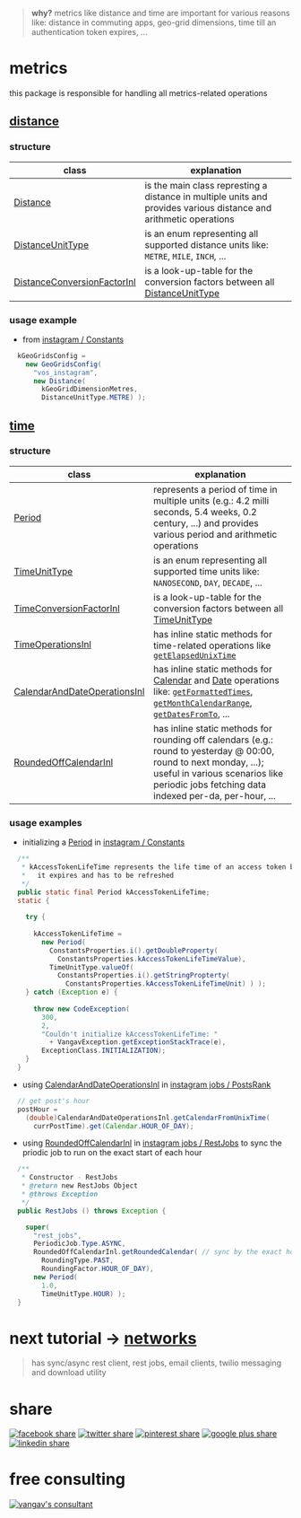 
> **why?** metrics like distance and time are important for various reasons like: distance in commuting apps, geo-grid dimensions, time till an authentication token expires, ...

# metrics

this package is responsible for handling all metrics-related operations

## [distance](https://github.com/vangav/vos_backend/tree/master/src/com/vangav/backend/metrics/distance)

### structure

| class | explanation |
| ----- | ----------- |
| [Distance](https://github.com/vangav/vos_backend/blob/master/src/com/vangav/backend/metrics/distance/Distance.java) | is the main class represting a distance in multiple units and provides various distance and arithmetic operations |
| [DistanceUnitType](https://github.com/vangav/vos_backend/blob/master/src/com/vangav/backend/metrics/distance/DistanceUnitType.java) | is an enum representing all supported distance units like: `METRE`, `MILE`, `INCH`, ... |
| [DistanceConversionFactorInl](https://github.com/vangav/vos_backend/blob/master/src/com/vangav/backend/metrics/distance/DistanceConversionFactorInl.java) | is a look-up-table for the conversion factors between all [DistanceUnitType](https://github.com/vangav/vos_backend/blob/master/src/com/vangav/backend/metrics/distance/DistanceUnitType.java) |

### usage example

+ from [instagram / Constants](https://github.com/vangav/vos_instagram/blob/master/app/com/vangav/vos_instagram/common/Constants.java#L260)

```java
  kGeoGridsConfig =
    new GeoGridsConfig(
      "vos_instagram",
      new Distance(
        kGeoGridDimensionMetres,
        DistanceUnitType.METRE) );
```

## [time](https://github.com/vangav/vos_backend/tree/master/src/com/vangav/backend/metrics/time)

### structure

| class | explanation |
| ----- | ----------- |
| [Period](https://github.com/vangav/vos_backend/blob/master/src/com/vangav/backend/metrics/time/Period.java) | represents a period of time in multiple units (e.g.: 4.2 milli seconds, 5.4 weeks, 0.2 century, ...) and provides various period and arithmetic operations |
| [TimeUnitType](https://github.com/vangav/vos_backend/blob/master/src/com/vangav/backend/metrics/time/TimeUnitType.java) | is an enum representing all supported time units like: `NANOSECOND`, `DAY`, `DECADE`, ... |
| [TimeConversionFactorInl](https://github.com/vangav/vos_backend/blob/master/src/com/vangav/backend/metrics/time/TimeConversionFactorInl.java) | is a look-up-table for the conversion factors between all [TimeUnitType](https://github.com/vangav/vos_backend/blob/master/src/com/vangav/backend/metrics/time/TimeUnitType.java) |
| [TimeOperationsInl](https://github.com/vangav/vos_backend/blob/master/src/com/vangav/backend/metrics/time/TimeOperationsInl.java) | has inline static methods for time-related operations like [`getElapsedUnixTime`](https://github.com/vangav/vos_backend/blob/master/src/com/vangav/backend/metrics/time/TimeOperationsInl.java#L75) |
| [CalendarAndDateOperationsInl](https://github.com/vangav/vos_backend/blob/master/src/com/vangav/backend/metrics/time/CalendarAndDateOperationsInl.java) | has inline static methods for [Calendar](https://docs.oracle.com/javase/7/docs/api/java/util/Calendar.html) and [Date](https://docs.oracle.com/javase/8/docs/api/java/util/Date.html) operations like: [`getFormattedTimes`](https://github.com/vangav/vos_backend/blob/master/src/com/vangav/backend/metrics/time/CalendarAndDateOperationsInl.java#L308), [`getMonthCalendarRange`](https://github.com/vangav/vos_backend/blob/master/src/com/vangav/backend/metrics/time/CalendarAndDateOperationsInl.java#L474), [`getDatesFromTo`](https://github.com/vangav/vos_backend/blob/master/src/com/vangav/backend/metrics/time/CalendarAndDateOperationsInl.java#L737), ... |
| [RoundedOffCalendarInl](https://github.com/vangav/vos_backend/blob/master/src/com/vangav/backend/metrics/time/RoundedOffCalendarInl.java) | has inline static methods for rounding off calendars (e.g.: round to yesterday @ 00:00, round to next monday, ...); useful in various scenarios like periodic jobs fetching data indexed per-da, per-hour, ... |

### usage examples

+ initializing a [Period](https://github.com/vangav/vos_backend/blob/master/src/com/vangav/backend/metrics/time/Period.java) in [instagram / Constants](https://github.com/vangav/vos_instagram/blob/master/app/com/vangav/vos_instagram/common/Constants.java#L107)

```java
  /**
   * kAccessTokenLifeTime represents the life time of an access token before
   *   it expires and has to be refreshed
   */
  public static final Period kAccessTokenLifeTime;
  static {
    
    try {
      
      kAccessTokenLifeTime =
        new Period(
          ConstantsProperties.i().getDoubleProperty(
            ConstantsProperties.kAccessTokenLifeTimeValue),
          TimeUnitType.valueOf(
            ConstantsProperties.i().getStringPropterty(
              ConstantsProperties.kAccessTokenLifeTimeUnit) ) );
    } catch (Exception e) {
      
      throw new CodeException(
        300,
        2,
        "Couldn't initialize kAccessTokenLifeTime: "
          + VangavException.getExceptionStackTrace(e),
        ExceptionClass.INITIALIZATION);
    }
  }
```

+ using [CalendarAndDateOperationsInl](https://github.com/vangav/vos_backend/blob/master/src/com/vangav/backend/metrics/time/CalendarAndDateOperationsInl.java) in [instagram jobs / PostsRank](https://github.com/vangav/vos_instagram_jobs/blob/master/app/com/vangav/vos_instagram_jobs/periodic_jobs/posts_rank/PostsRank.java#L270)

```java
  // get post's hour
  postHour =
    (double)CalendarAndDateOperationsInl.getCalendarFromUnixTime(
      currPostTime).get(Calendar.HOUR_OF_DAY);
```

+ using [RoundedOffCalendarInl](https://github.com/vangav/vos_backend/blob/master/src/com/vangav/backend/metrics/time/RoundedOffCalendarInl.java) in [instagram jobs / RestJobs](https://github.com/vangav/vos_instagram_jobs/blob/master/app/com/vangav/vos_instagram_jobs/periodic_jobs/rest_jobs/RestJobs.java#L90) to sync the priodic job to run on the exact start of each hour

```java
  /**
   * Constructor - RestJobs
   * @return new RestJobs Object
   * @throws Exception
   */
  public RestJobs () throws Exception {

    super(
      "rest_jobs",
      PeriodicJob.Type.ASYNC,
      RoundedOffCalendarInl.getRoundedCalendar( // sync by the exact hour
        RoundingType.PAST,
        RoundingFactor.HOUR_OF_DAY),
      new Period(
        1.0,
        TimeUnitType.HOUR) );
  }
```

# next tutorial -> [networks](https://github.com/vangav/vos_backend/tree/master/src/com/vangav/backend/networks)
> has sync/async rest client, rest jobs, email clients, twilio messaging and download utility

# share

[![facebook share](https://www.prekindle.com/images/social/facebook.png)](https://www.facebook.com/sharer/sharer.php?u=https%3A//github.com/vangav/vos_backend)  [![twitter share](http://www.howickbaptist.org.nz/wordpress/media/twitter-64-black.png)](https://twitter.com/home?status=vangav%20backend%20%7C%20build%20big%20tech%2010x%20faster%20%7C%20https%3A//github.com/vangav/vos_backend)  [![pinterest share](http://d7ab823tjbf2qywyt3grgq63.wpengine.netdna-cdn.com/wp-content/themes/velominati/images/share_icons/pinterest-black.png)](https://pinterest.com/pin/create/button/?url=https%3A//github.com/vangav/vos_backend&media=https%3A//scontent-mad1-1.xx.fbcdn.net/v/t31.0-8/20645143_1969408006608176_5289565717021239224_o.png?oh=acf20113a3673409d238924cfec648d2%26oe=5A3414B5&description=)  [![google plus share](http://e-airllc.com/wp-content/themes/nebula/images/social_black/google.png)](https://plus.google.com/share?url=https%3A//github.com/vangav/vos_backend)  [![linkedin share](http://e-airllc.com/wp-content/themes/nebula/images/social_black/linkedin.png)](https://www.linkedin.com/shareArticle?mini=true&url=https%3A//github.com/vangav/vos_backend&title=vangav%20backend%20%7C%20build%20big%20tech%2010x%20faster&summary=&source=)

# free consulting

[![vangav's consultant](http://www.footballhighlights247.com/images/mobile-share/fb-messenger-64x64.png)](https://www.facebook.com/mustapha.abdallah)
